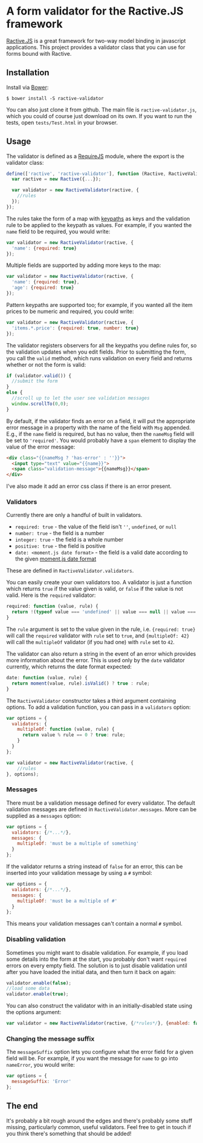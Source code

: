 A form validator for the Ractive.JS framework
==============================================

[Ractive.JS](http://www.ractivejs.org/) is a great framework for two-way model binding in javascript
applications.  This project provides a validator class that you can use for forms bound with
Ractive.

Installation
-------------

Install via [Bower](http://bower.io/):

```
$ bower install -S ractive-validator
```

You can also just clone it from github.  The main file is `ractive-validator.js`, which you could of
course just download on its own.  If you want to run the tests, open `tests/Test.html` in your
browser.

Usage
------

The validator is defined as a [RequireJS](http://requirejs.org/) module, where the export is the
validator class:

```javascript
define(['ractive', 'ractive-validator'], function (Ractive, RactiveValidator) {
  var ractive = new Ractive({...});

  var validator = new RactiveValidator(ractive, {
    //rules
  });
});
```

The rules take the form of a map with [keypaths](http://docs.ractivejs.org/latest/keypaths) as keys
and the validation rule to be applied to the keypath as values.  For example, if you wanted the
`name` field to be required, you would write:

```javascript
var validator = new RactiveValidator(ractive, {
  'name': {required: true}
});
```

Multiple fields are supported by adding more keys to the map:

```javascript
var validator = new RactiveValidator(ractive, {
  'name': {required: true},
  'age': {required: true}
});
```

Pattern keypaths are supported too; for example, if you wanted all the item prices to be numeric
and required, you could write:

```javascript
var validator = new RactiveValidator(ractive, {
  'items.*.price': {required: true, number: true}
});
```

The validator registers observers for all the keypaths you define rules for, so the validation
updates when you edit fields.  Prior to submitting the form, you call the `valid` method, which
runs validation on every field and returns whether or not the form is valid:

```javascript
if (validator.valid()) {
  //submit the form
}
else {
  //scroll up to let the user see validation messages
  window.scrollTo(0,0);
}
```

By default, if the validator finds an error on a field, it will put the appropriate error message in
a property with the name of the field with `Msg` appended.  E.g., if the `name` field is required,
but has no value, then the `nameMsg` field will be set to `'required'`.  You would probably have a
`span` element to display the value of the error message:

```html
<div class="{{nameMsg ? 'has-error' : ''}}">
  <input type="text" value="{{name}}">
  <span class="validation-message">{{nameMsg}}</span>
</div>
```

I've also made it add an error css class if there is an error present.

### Validators

Currently there are only a handful of built in validators.

* `required: true` - the value of the field isn't `''`, `undefined`, or `null`
* `number: true` - the field is a number
* `integer: true` - the field is a whole number
* `positive: true` - the field is positive
* `date: <moment.js date format>` - the field is a valid date according to the given
[moment.js date format](http://momentjs.com/docs/#/parsing/string-format/)

These are defined in `RactiveValidator.validators`.

You can easily create your own validators too.  A validator is just a function which returns `true`
if the value given is valid, or `false` if the value is not valid.  Here is the `required` validator:

```javascript
required: function (value, rule) {
  return !(typeof value === 'undefined' || value === null || value === '');
}
```

The `rule` argument is set to the value given in the rule, i.e. `{required: true}` will call the
`required` validator with `rule` set to `true`, and `{multipleOf: 42}` will call the
`multipleOf` validator (if you had one) with `rule` set to `42`.

The validator can also return a string in the event of an error which provides more information
about the error.  This is used only by the `date` validator currently, which returns the date format
expected:

```javascript
date: function (value, rule) {
  return moment(value, rule).isValid() ? true : rule;
}
```

The `RactiveValidator` constructor takes a third argument containing options.  To add a validation
function, you can pass in a `validators` option:

```javascript
var options = {
  validators: {
    multipleOf: function (value, rule) {
      return value % rule == 0 ? true: rule;
    }
  }
};

var validator = new RactiveValidator(ractive, {
    //rules
}, options);
```

### Messages

There must be a validation message defined for every validator.  The default validation messages are
defined in `RactiveValidator.messages`.  More can be supplied as a `messages` option:

```javascript
var options = {
  validators: {/*...*/},
  messages: {
    multipleOf: 'must be a multiple of something'
  }
};
```

If the validator returns a string instead of `false` for an error, this can be inserted into your
validation message by using a `#` symbol:

```javascript
var options = {
  validators: {/*...*/},
  messages: {
    multipleOf: 'must be a multiple of #'
  }
};
```

This means your validation messages can't contain a normal `#` symbol.

### Disabling validation

Sometimes you might want to disable validation.  For example, if you load some details into the form
at the start, you probably don't want `required` errors on every empty field.  The solution is to
just disable validation until after you have loaded the initial data, and then turn it back on again:

```javascript
validator.enable(false);
//load some data
validator.enable(true);
```

You can also construct the validator with in an initially-disabled state using the options argument:

```javascript
var validator = new RactiveValidator(ractive, {/*rules*/}, {enabled: false});
```

### Changing the message suffix

The `messageSuffix` option lets you configure what the error field for a given field will be.  For
example, if you want the message for `name` to go into `nameError`, you would write:

```javascript
var options = {
  messageSuffix: 'Error'
};
```

The end
--------

It's probably a bit rough around the edges and there's probably some stuff missing, particularly
common, useful validators.  Feel free to get in touch if you think there's something that should be
added!
